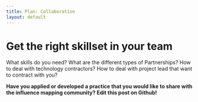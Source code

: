 ```yaml
---
title: Plan: Collaboration
layout: default
---
```


<h1>Get the right skillset in your team</h1>

What skills do you need? What are the different types of Partnerships? How to deal with technology contractors? How to deal with project lead that want to contract with you?

<strong>Have you applied or developed a practice that you would like to share with the influence mapping community? Edit this post on Github!</strong> 
